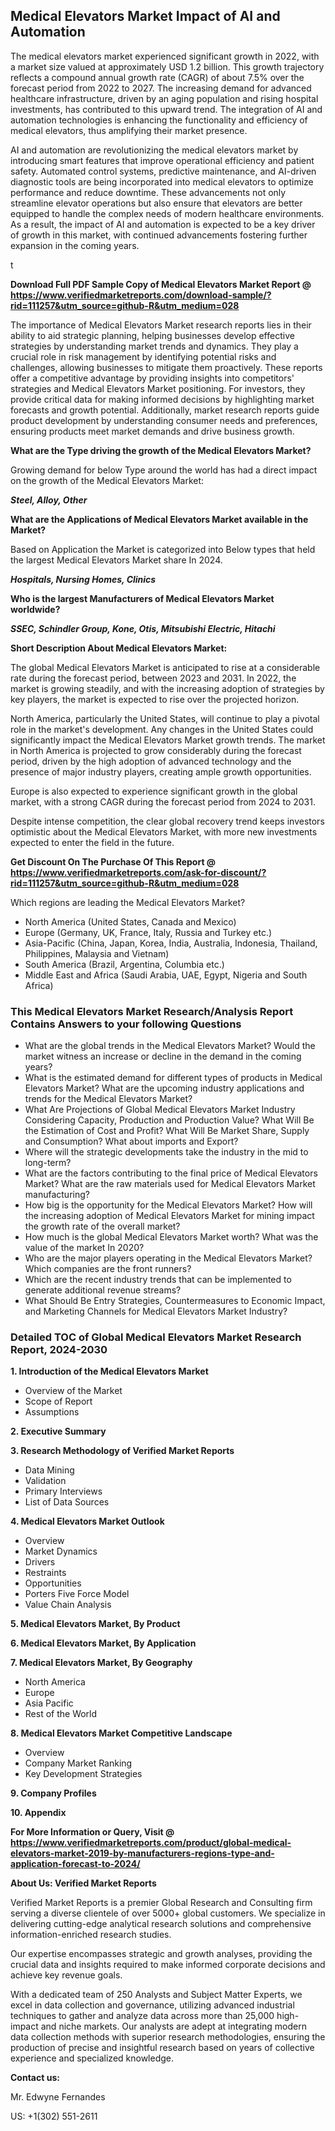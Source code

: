 <h2>Medical Elevators Market Impact of AI and Automation</h2><p>The medical elevators market experienced significant growth in 2022, with a market size valued at approximately USD 1.2 billion. This growth trajectory reflects a compound annual growth rate (CAGR) of about 7.5% over the forecast period from 2022 to 2027. The increasing demand for advanced healthcare infrastructure, driven by an aging population and rising hospital investments, has contributed to this upward trend. The integration of AI and automation technologies is enhancing the functionality and efficiency of medical elevators, thus amplifying their market presence.</p><p>AI and automation are revolutionizing the medical elevators market by introducing smart features that improve operational efficiency and patient safety. Automated control systems, predictive maintenance, and AI-driven diagnostic tools are being incorporated into medical elevators to optimize performance and reduce downtime. These advancements not only streamline elevator operations but also ensure that elevators are better equipped to handle the complex needs of modern healthcare environments. As a result, the impact of AI and automation is expected to be a key driver of growth in this market, with continued advancements fostering further expansion in the coming years.</p>t</p><p id="" class=""><strong>Download Full PDF Sample Copy of Medical Elevators Market Report @ <a href="https://www.verifiedmarketreports.com/download-sample/?rid=111257&utm_source=github-R&utm_medium=028" target="_blank">https://www.verifiedmarketreports.com/download-sample/?rid=111257&utm_source=github-R&utm_medium=028</a></strong></p><p>The importance of&nbsp;Medical Elevators Market research reports lies in their ability to aid strategic planning, helping businesses develop effective strategies by understanding market trends and dynamics. They play a crucial role in risk management by identifying potential risks and challenges, allowing businesses to mitigate them proactively. These reports offer a competitive advantage by providing insights into competitors' strategies and Medical Elevators Market positioning. For investors, they provide critical data for making informed decisions by highlighting market forecasts and growth potential. Additionally, market research reports guide product development by understanding consumer needs and preferences, ensuring products meet market demands and drive business growth.</p><p><strong>What are the&nbsp;Type driving the growth of the Medical Elevators Market?</strong></p><p id="" class="">Growing demand for below Type around the world has had a direct impact on the growth of the Medical Elevators Market:</p><em><strong>Steel, Alloy, Other</strong></em></p><strong>What are the&nbsp;Applications&nbsp;of Medical Elevators Market available in the Market?</strong></p><p id="" class="">Based on Application the Market is categorized into Below types that held the largest Medical Elevators Market share In 2024.</p><em><strong>Hospitals, Nursing Homes, Clinics</strong></em></p><strong>Who is the largest Manufacturers of Medical Elevators Market worldwide?</strong></p><p><em><strong>SSEC, Schindler Group, Kone, Otis, Mitsubishi Electric, Hitachi</strong></em></p><p id="" class=""><strong>Short Description About Medical Elevators Market:</strong></p><p>The global Medical Elevators Market is anticipated to rise at a considerable rate during the forecast period, between 2023 and 2031. In 2022, the market is growing steadily, and with the increasing adoption of strategies by key players, the market is expected to rise over the projected horizon.</p><p>North America, particularly the United States, will continue to play a pivotal role in the market's development. Any changes in the United States could significantly impact the Medical Elevators Market growth trends. The market in North America is projected to grow considerably during the forecast period, driven by the high adoption of advanced technology and the presence of major industry players, creating ample growth opportunities.</p><p>Europe is also expected to experience significant growth in the global market, with a strong CAGR during the forecast period from 2024 to 2031.</p><p>Despite intense competition, the clear global recovery trend keeps investors optimistic about the Medical Elevators Market, with more new investments expected to enter the field in the future.</p><p id="" class=""><strong>Get Discount On The Purchase Of This Report @ <a href="https://www.verifiedmarketreports.com/ask-for-discount/?rid=111257&utm_source=github-R&utm_medium=028" target="_blank">https://www.verifiedmarketreports.com/ask-for-discount/?rid=111257&utm_source=github-R&utm_medium=028</a></strong></p>Which regions are leading the Medical Elevators Market?</p><ul><li>North America (United States, Canada and Mexico)</li><li>Europe (Germany, UK, France, Italy, Russia and Turkey etc.)</li><li>Asia-Pacific (China, Japan, Korea, India, Australia, Indonesia, Thailand, Philippines, Malaysia and Vietnam)</li><li>South America (Brazil, Argentina, Columbia etc.)</li><li>Middle East and Africa (Saudi Arabia, UAE, Egypt, Nigeria and South Africa)</li></ul><h3 id="" class="">This Medical Elevators Market Research/Analysis Report Contains Answers to your following Questions</h3><ul><li>What are the global trends in the Medical Elevators Market? Would the market witness an increase or decline in the demand in the coming years?</li><li>What is the estimated demand for different types of products in Medical Elevators Market? What are the upcoming industry applications and trends for the Medical Elevators Market?</li><li>What Are Projections of Global Medical Elevators Market Industry Considering Capacity, Production and Production Value? What Will Be the Estimation of Cost and Profit? What Will Be Market Share, Supply and Consumption? What about imports and Export?</li><li>Where will the strategic developments take the industry in the mid to long-term?</li><li>What are the factors contributing to the final price of Medical Elevators Market? What are the raw materials used for Medical Elevators Market manufacturing?</li><li>How big is the opportunity for the Medical Elevators Market? How will the increasing adoption of Medical Elevators Market for mining impact the growth rate of the overall market?</li><li>How much is the global Medical Elevators Market worth? What was the value of the market In 2020?</li><li>Who are the major players operating in the Medical Elevators Market? Which companies are the front runners?</li><li>Which are the recent industry trends that can be implemented to generate additional revenue streams?</li><li>What Should Be Entry Strategies, Countermeasures to Economic Impact, and Marketing Channels for Medical Elevators Market Industry?</li></ul><h3 id="" class="">Detailed TOC of Global Medical Elevators Market Research Report, 2024-2030</h3><p id="" class=""><strong>1. Introduction of the Medical Elevators Market</strong></p><ul><li>Overview of the Market</li><li>Scope of Report</li><li>Assumptions</li></ul><p id="" class=""><strong>2. Executive Summary</strong></p><p id="" class=""><strong>3. Research Methodology of Verified Market Reports</strong></p><ul><li>Data Mining</li><li>Validation</li><li>Primary Interviews</li><li>List of Data Sources</li></ul><p id="" class=""><strong>4. Medical Elevators Market Outlook</strong></p><ul><li>Overview</li><li>Market Dynamics</li><li>Drivers</li><li>Restraints</li><li>Opportunities</li><li>Porters Five Force Model</li><li>Value Chain Analysis</li></ul><p id="" class=""><strong>5. Medical Elevators Market, By Product</strong></p><p id="" class=""><strong>6. Medical Elevators Market, By Application</strong></p><p id="" class=""><strong>7. Medical Elevators Market, By Geography</strong></p><ul><li>North America</li><li>Europe</li><li>Asia Pacific</li><li>Rest of the World</li></ul><p id="" class=""><strong>8. Medical Elevators Market Competitive Landscape</strong></p><ul><li>Overview</li><li>Company Market Ranking</li><li>Key Development Strategies</li></ul><p id="" class=""><strong>9. Company Profiles</strong></p><p id="" class=""><strong>10. Appendix</strong></p><p id="" class=""><strong>For More Information or Query, Visit @ <a href="https://www.verifiedmarketreports.com/product/global-medical-elevators-market-2019-by-manufacturers-regions-type-and-application-forecast-to-2024/" target="_blank">https://www.verifiedmarketreports.com/product/global-medical-elevators-market-2019-by-manufacturers-regions-type-and-application-forecast-to-2024/</a></strong></p><p id="" class=""><strong>About Us: Verified Market Reports</strong></p><p id="" class="">Verified Market Reports is a premier Global Research and Consulting firm serving a diverse clientele of over 5000+ global customers. We specialize in delivering cutting-edge analytical research solutions and comprehensive information-enriched research studies.</p><p id="" class="">Our expertise encompasses strategic and growth analyses, providing the crucial data and insights required to make informed corporate decisions and achieve key revenue goals.</p><p id="" class="">With a dedicated team of 250 Analysts and Subject Matter Experts, we excel in data collection and governance, utilizing advanced industrial techniques to gather and analyze data across more than 25,000 high-impact and niche markets. Our analysts are adept at integrating modern data collection methods with superior research methodologies, ensuring the production of precise and insightful research based on years of collective experience and specialized knowledge.</p><p id="" class=""><strong>Contact us:</strong></p><p id="" class="">Mr. Edwyne Fernandes</p><p id="" class="">US: +1(302) 551-2611</p>